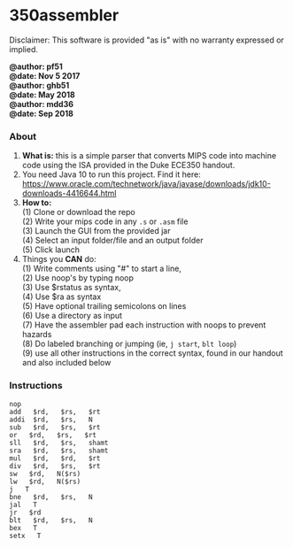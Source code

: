 # 350assembler

Disclaimer: This software is provided "as is" with no warranty expressed or implied.

**@author: pf51**  
**@date: Nov 5 2017**  
**@author: ghb51**  
**@date: May 2018**  
**@author: mdd36**  
**@date: Sep 2018**  


### About

1. **What is:** this is a simple parser that converts MIPS code into machine code using the ISA provided in the Duke ECE350 handout.
2. You need Java 10 to run this project. Find it here: https://www.oracle.com/technetwork/java/javase/downloads/jdk10-downloads-4416644.html
3. **How to:**   
(1) Clone or download the repo  
(2) Write your mips code in any `.s` or `.asm` file   
(3) Launch the GUI from the provided jar  
(4) Select an input folder/file and an output folder  
(5) Click launch
4. Things you **CAN** do:  
(1) Write comments using "#" to start a line,  
(2) Use noop's by typing noop  
(3) Use $rstatus as syntax,  
(4) Use $ra as syntax  
(5) Have optional trailing semicolons on lines  
(6) Use a directory as input  
(7) Have the assembler pad each instruction with noops to prevent hazards  
(8) Do labeled branching or jumping (ie, `j start`, `blt loop`)  
(9) use all other instructions in the correct syntax, found in our handout and also included below 


### Instructions

    nop
    add   $rd,   $rs,   $rt
    addi  $rd,   $rs,   N
    sub   $rd,   $rs,   $rt
    or   $rd,   $rs,   $rt
    sll   $rd,   $rs,   shamt
    sra   $rd,   $rs,   shamt
    mul   $rd,   $rd,   $rt
    div   $rd,   $rs,   $rt
    sw   $rd,   N($rs)
    lw   $rd,   N($rs)
    j   T
    bne   $rd,   $rs,   N
    jal   T
    jr   $rd
    blt   $rd,   $rs,   N
    bex   T
    setx   T

